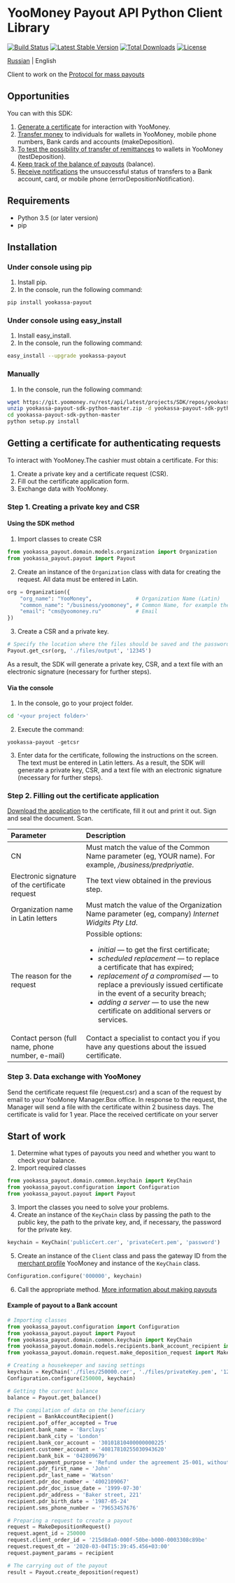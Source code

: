 # YooMoney Payout API Python Client Library

[![Build Status](https://travis-ci.org/yoomoney/yookassa-payout-sdk-python.svg?branch=master)](https://travis-ci.org/yoomoney/yookassa-payout-sdk-python)
[![Latest Stable Version](https://img.shields.io/pypi/v/yookassa-payout.svg)](https://pypi.org/project/yookassa-payout/)
[![Total Downloads](https://img.shields.io/pypi/dm/yookassa-payout.svg)](https://pypi.org/project/yookassa-payout/)
[![License](https://img.shields.io/pypi/l/yookassa-payout.svg)](https://git.yoomoney.ru/projects/SDK/repos/yookassa-payout-sdk-python)

[Russian](README.md) | English

Client to work on the [Protocol for mass payouts](https://yookassa.ru/docs/payouts/api/using-api/basics?lang=en)

## Opportunities
You can with this SDK:
1. [Generate a certificate](https://yookassa.ru/docs/payment-solution/supplementary/security?lang=en) for interaction with YooMoney.
2. [Transfer money](https://yookassa.ru/docs/payouts/api/make-deposition/basics?lang=en) to individuals for wallets in YooMoney, mobile phone numbers, Bank cards and accounts (makeDeposition).
3. [To test the possibility of transfer of remittances](https://yookassa.ru/docs/payouts/api/make-deposition/basics?lang=en#test-deposition) to wallets in YooMoney (testDeposition).
4. [Keep track of the balance of payouts](https://yookassa.ru/docs/payouts/api/balance?lang=en) (balance).
5. [Receive notifications](https://yookassa.ru/docs/payouts/api/error-deposition-notification?lang=en) the unsuccessful status of transfers to a Bank account, card, or mobile phone (errorDepositionNotification).

## Requirements
* Python 3.5 (or later version)
* pip

## Installation
### Under console using pip

1. Install pip.
2. In the console, run the following command:
```bash
pip install yookassa-payout
```

### Under console using easy_install
1. Install easy_install.
2. In the console, run the following command:
```bash
easy_install --upgrade yookassa-payout
```

### Manually
1. In the console, run the following command:
```bash
wget https://git.yoomoney.ru/rest/api/latest/projects/SDK/repos/yookassa-payout-sdk-python/archive?format=zip -O yookassa-payout-sdk-python-master.zip
unzip yookassa-payout-sdk-python-master.zip -d yookassa-payout-sdk-python-master
cd yookassa-payout-sdk-python-master
python setup.py install
```

## Getting a certificate for authenticating requests
To interact with YooMoney.The cashier must obtain a certificate. For this:
1. Create a private key and a certificate request (CSR).
2. Fill out the certificate application form.
3. Exchange data with YooMoney.

### Step 1. Creating a private key and CSR

#### Using the SDK method
1. Import classes to create CSR
```python
from yookassa_payout.domain.models.organization import Organization
from yookassa_payout.payout import Payout
```

2. Create an instance of the `Organization` class with data for creating the request. All data must be entered in Latin.
```python
org = Organization({
    "org_name": "YooMoney",              # Organization Name (Latin)
    "common_name": "/business/yoomoney", # Common Name, for example the name of your organization; must start with «/business/»
    "email": "cms@yoomoney.ru"           # Email
})
```
3. Create a CSR and a private key.
```python
# Specify the location where the files should be saved and the password for the private key (if necessary)
Payout.get_csr(org, './files/output', '12345')
```
As a result, the SDK will generate a private key, CSR, and a text file with an electronic signature (necessary for further steps).

#### Via the console
1. In the console, go to your project folder.
```bash
cd '<your project folder>'
```

2. Execute the command:
```
yookassa-payout -getcsr
```

3. Enter data for the certificate, following the instructions on the screen. The text must be entered in Latin letters.
As a result, the SDK will generate a private key, CSR, and a text file with an electronic signature (necessary for further steps).

### Step 2. Filling out the certificate application
[Download the application](https://yoomoney.ru/i/forms/ssl_cert_form.doc) to the certificate, fill it out and print it out. Sign and seal the document. Scan.

| **Parameter**                                    | **Description**                                                                                                                                                                                                                                                                                                                                                             |
|:-------------------------------------------------|:----------------------------------------------------------------------------------------------------------------------------------------------------------------------------------------------------------------------------------------------------------------------------------------------------------------------------------------------------------------------------|
| CN                                               | Must match the value of the Common Name parameter (eg, YOUR name). For example, */business/predpriyatie*.                                                                                                                                                                                                                                                                   |
| Electronic signature of the certificate request  | The text view obtained in the previous step.                                                                                                                                                                                                                                                                                                                                |
| Organization name in Latin letters               | Must match the value of the Organization Name parameter (eg, company) *Internet Widgits Pty Ltd*.                                                                                                                                                                                                                                                                           |
| The reason for the request                       | Possible options: <ul><li>*initial* — to get the first certificate;</li><li>*scheduled replacement* — to replace a certificate that has expired;</li><li>*replacement of a compromised* — to replace a previously issued certificate in the event of a security breach;</li><li>*adding a server* — to use the new certificate on additional servers or services.</li></ul> |
| Contact person (full name, phone number, e-mail) | Contact a specialist to contact you if you have any questions about the issued certificate.                                                                                                                                                                                                                                                                                 |

### Step 3. Data exchange with YooMoney
Send the certificate request file (request.csr) and a scan of the request by email to your YooMoney Manager.Box office.
In response to the request, the Manager will send a file with the certificate within 2 business days. The certificate is valid for 1 year.
Place the received certificate on your server

## Start of work
1. Determine what types of payouts you need and whether you want to check your balance.
2. Import required classes
```python
from yookassa_payout.domain.common.keychain import KeyChain
from yookassa_payout.configuration import Configuration
from yookassa_payout.payout import Payout
```

3. Import the classes you need to solve your problems.
4. Create an instance of the `KeyChain` class by passing the path to the public key, the path to the private key, and, if necessary, the password for the private key.
```python
keychain = KeyChain('publicCert.cer', 'privateCert.pem', 'password')
```

5. Create an instance of the `Client` class and pass the gateway ID from the [merchant profile](https://yookassa.ru/my) YooMoney and instance of the `KeyChain` class.
```python
Configuration.configure('000000', keychain)
```

6. Call the appropriate method. [More information about making payouts](https://yookassa.ru/docs/payouts/api/using-api/basics?lang=en)

#### Example of payout to a Bank account
```python
# Importing classes
from yookassa_payout.configuration import Configuration
from yookassa_payout.payout import Payout
from yookassa_payout.domain.common.keychain import KeyChain
from yookassa_payout.domain.models.recipients.bank_account_recipient import BankAccountRecipient
from yookassa_payout.domain.request.make_deposition_request import MakeDepositionRequest

# Creating a housekeeper and saving settings
keychain = KeyChain('./files/250000.cer', './files/privateKey.pem', '12345')
Configuration.configure(250000, keychain)

# Getting the current balance
balance = Payout.get_balance()

# The compilation of data on the beneficiary
recipient = BankAccountRecipient()
recipient.pof_offer_accepted = True
recipient.bank_name = 'Barclays'
recipient.bank_city = 'London'
recipient.bank_cor_account = '30101810400000000225'
recipient.customer_account = '40817810255030943620'
recipient.bank_bik = '042809679'
recipient.payment_purpose = 'Refund under the agreement 25-001, without VAT'
recipient.pdr_first_name = 'John'
recipient.pdr_last_name = 'Watson'
recipient.pdr_doc_number = '4002109067'
recipient.pdr_doc_issue_date = '1999-07-30'
recipient.pdr_address = 'Baker street, 221'
recipient.pdr_birth_date = '1987-05-24'
recipient.sms_phone_number = '79653457676'

# Preparing a request to create a payout
request = MakeDepositionRequest()
request.agent_id = 250000
request.client_order_id = '215d8da0-000f-50be-b000-0003308c89be'
request.request_dt = '2020-03-04T15:39:45.456+03:00'
request.payment_params = recipient

# The carrying out of the payout
result = Payout.create_deposition(request)
```
